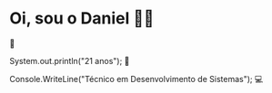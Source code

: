 <h1>Oi, sou o Daniel 🐱‍👤</h1>👤 

System.out.println("21 anos"); 🎊

Console.WriteLine("Técnico em Desenvolvimento de Sistemas"); 💻
<!---
DanielTorres28/DanielTorres28 is a ✨ special ✨ repository because its `README.md` (this file) appears on your GitHub profile.
You can click the Preview link to take a look at your changes.
--->
